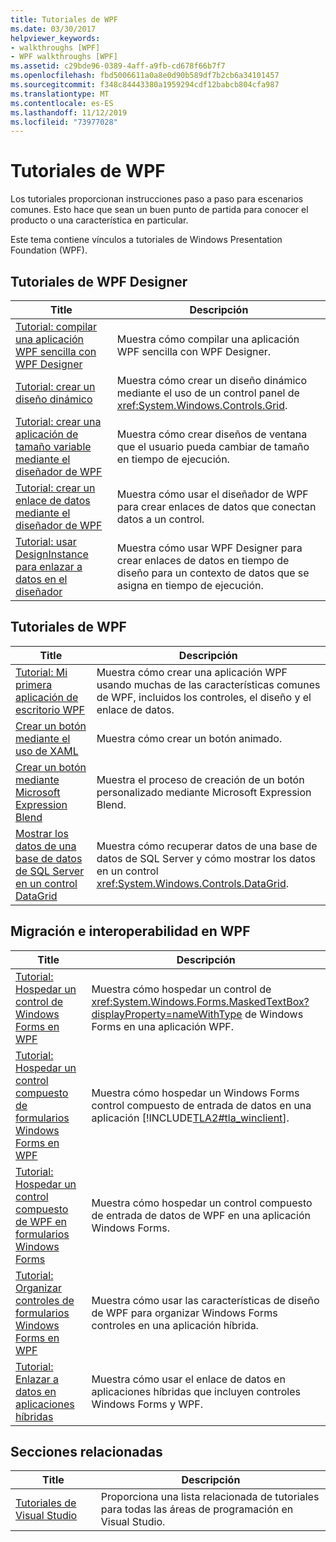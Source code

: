 ```yaml
---
title: Tutoriales de WPF
ms.date: 03/30/2017
helpviewer_keywords:
- walkthroughs [WPF]
- WPF walkthroughs [WPF]
ms.assetid: c29bde96-0389-4aff-a9fb-cd678f66b7f7
ms.openlocfilehash: fbd5006611a0a8e0d90b589df7b2cb6a34101457
ms.sourcegitcommit: f348c84443380a1959294cdf12babcb804cfa987
ms.translationtype: MT
ms.contentlocale: es-ES
ms.lasthandoff: 11/12/2019
ms.locfileid: "73977028"
---
```

# <a name="wpf-walkthroughs"></a>Tutoriales de WPF
Los tutoriales proporcionan instrucciones paso a paso para escenarios comunes. Esto hace que sean un buen punto de partida para conocer el producto o una característica en particular.

 Este tema contiene vínculos a tutoriales de Windows Presentation Foundation (WPF).

## <a name="wpf-designer-walkthroughs"></a>Tutoriales de WPF Designer

|Title|Descripción|
|-----------|-----------------|
|[Tutorial: compilar una aplicación WPF sencilla con WPF Designer](https://docs.microsoft.com/previous-versions/visualstudio/visual-studio-2010/bb546972(v=vs.100))|Muestra cómo compilar una aplicación WPF sencilla con WPF Designer.|
|[Tutorial: crear un diseño dinámico](https://docs.microsoft.com/previous-versions/visualstudio/visual-studio-2010/bb514519(v=vs.100))|Muestra cómo crear un diseño dinámico mediante el uso de un control panel de <xref:System.Windows.Controls.Grid>.|
|[Tutorial: crear una aplicación de tamaño variable mediante el diseñador de WPF](https://docs.microsoft.com/previous-versions/visualstudio/visual-studio-2010/bb546954(v=vs.100))|Muestra cómo crear diseños de ventana que el usuario pueda cambiar de tamaño en tiempo de ejecución.|
|[Tutorial: crear un enlace de datos mediante el diseñador de WPF](https://docs.microsoft.com/previous-versions/visualstudio/visual-studio-2010/dd434207(v=vs.100))|Muestra cómo usar el diseñador de WPF para crear enlaces de datos que conectan datos a un control.|
|[Tutorial: usar DesignInstance para enlazar a datos en el diseñador](https://docs.microsoft.com/previous-versions/visualstudio/visual-studio-2010/dd490796(v=vs.100))|Muestra cómo usar WPF Designer para crear enlaces de datos en tiempo de diseño para un contexto de datos que se asigna en tiempo de ejecución.|

## <a name="wpf-walkthroughs"></a>Tutoriales de WPF

|Title|Descripción|
|-----------|-----------------|
|[Tutorial: Mi primera aplicación de escritorio WPF](walkthrough-my-first-wpf-desktop-application.md)|Muestra cómo crear una aplicación WPF usando muchas de las características comunes de WPF, incluidos los controles, el diseño y el enlace de datos.|
|[Crear un botón mediante el uso de XAML](../controls/walkthrough-create-a-button-by-using-xaml.md)|Muestra cómo crear un botón animado.|
|[Crear un botón mediante Microsoft Expression Blend](../controls/walkthrough-create-a-button-by-using-microsoft-expression-blend.md)|Muestra el proceso de creación de un botón personalizado mediante Microsoft Expression Blend.|
|[Mostrar los datos de una base de datos de SQL Server en un control DataGrid](../controls/walkthrough-display-data-from-a-sql-server-database-in-a-datagrid-control.md)|Muestra cómo recuperar datos de una base de datos de SQL Server y cómo mostrar los datos en un control <xref:System.Windows.Controls.DataGrid>.|

## <a name="migration-and-interoperability-in-wpf"></a>Migración e interoperabilidad en WPF

|Title|Descripción|
|-----------|-----------------|
|[Tutorial: Hospedar un control de Windows Forms en WPF](../advanced/walkthrough-hosting-a-windows-forms-control-in-wpf.md)|Muestra cómo hospedar un control de <xref:System.Windows.Forms.MaskedTextBox?displayProperty=nameWithType> de Windows Forms en una aplicación WPF.|
|[Tutorial: Hospedar un control compuesto de formularios Windows Forms en WPF](../advanced/walkthrough-hosting-a-windows-forms-composite-control-in-wpf.md)|Muestra cómo hospedar un Windows Forms control compuesto de entrada de datos en una aplicación [!INCLUDE[TLA2#tla_winclient](../../../../includes/tla2sharptla-winclient-md.md)].|
|[Tutorial: Hospedar un control compuesto de WPF en formularios Windows Forms](../advanced/walkthrough-hosting-a-wpf-composite-control-in-windows-forms.md)|Muestra cómo hospedar un control compuesto de entrada de datos de WPF en una aplicación Windows Forms.|
|[Tutorial: Organizar controles de formularios Windows Forms en WPF](../advanced/walkthrough-arranging-windows-forms-controls-in-wpf.md)|Muestra cómo usar las características de diseño de WPF para organizar Windows Forms controles en una aplicación híbrida.|
|[Tutorial: Enlazar a datos en aplicaciones híbridas](../advanced/walkthrough-binding-to-data-in-hybrid-applications.md)|Muestra cómo usar el enlace de datos en aplicaciones híbridas que incluyen controles Windows Forms y WPF.|

## <a name="related-sections"></a>Secciones relacionadas

|Title|Descripción|
|-----------|-----------------|
|[Tutoriales de Visual Studio](https://docs.microsoft.com/previous-versions/visualstudio/visual-studio-2010/szatc41e(v=vs.100))|Proporciona una lista relacionada de tutoriales para todas las áreas de programación en Visual Studio.|
